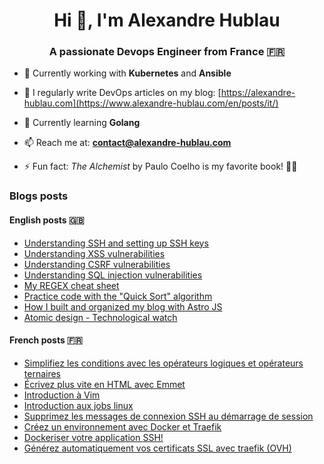 <h1 align="center">Hi 👋, I'm Alexandre Hublau</h1>
<h3 align="center">A passionate <strong>Devops Engineer</strong> from France 🇫🇷</h3>

- 🚀 Currently working with **Kubernetes** and **Ansible**

- 📝 I regularly write DevOps articles on my blog: [https://alexandre-hublau.com](https://www.alexandre-hublau.com/en/posts/it/)

- 🌱 Currently learning **Golang**

- 📫 Reach me at: **contact@alexandre-hublau.com**

- ⚡ Fun fact: *The Alchemist* by Paulo Coelho is my favorite book! 📖✨

### Blogs posts

#### English posts 🇬🇧

<!-- BLOG-POST-EN-LIST:START -->
- [Understanding SSH and setting up SSH keys](https://www.alexandre-hublau.com/en/posts/it/tutorial-understanding-ssh/)
- [Understanding XSS vulnerabilities](https://www.alexandre-hublau.com/en/posts/it/tutorial-understanding-xss-vulnerabilities/)
- [Understanding CSRF vulnerabilities](https://www.alexandre-hublau.com/en/posts/it/tutorial-understanding-csrf-vulnerabilities/)
- [Understanding SQL injection vulnerabilities](https://www.alexandre-hublau.com/en/posts/it/tutorial-understanding-sql-injection-vulnerabilities/)
- [My REGEX cheat sheet](https://www.alexandre-hublau.com/en/posts/it/cheat-sheet-regex/)
- [Practice code with the &quot;Quick Sort&quot; algorithm](https://www.alexandre-hublau.com/en/posts/it/tutorial-quick-sort/)
- [How I built and organized my blog with Astro JS](https://www.alexandre-hublau.com/en/posts/it/feedback-how-i-built-my-astro-js-blog/)
- [Atomic design - Technological watch](https://www.alexandre-hublau.com/en/posts/it/technological-watch-atomic-design/)
<!-- BLOG-POST-EN-LIST:END -->

#### French posts 🇫🇷

<!-- BLOG-POST-FR-LIST:START -->
- [Simplifiez les conditions avec les opérateurs logiques et opérateurs ternaires](https://www.alexandre-hublau.com/fr/posts/it/conditions-operateurs-logiques-ternaires/)
- [Écrivez plus vite en HTML avec Emmet](https://www.alexandre-hublau.com/fr/posts/it/emmet-ecrire-html-vite/)
- [Introduction à Vim](https://www.alexandre-hublau.com/fr/posts/it/introduction-a-vim/)
- [Introduction aux jobs linux](https://www.alexandre-hublau.com/fr/posts/it/introduction-jobs-linux/)
- [Supprimez les messages de connexion SSH au démarrage de session](https://www.alexandre-hublau.com/fr/posts/it/supprimer-messages-ssh-connexion/)
- [Créez un environnement avec Docker et Traefik](https://www.alexandre-hublau.com/fr/posts/it/creer-environnement-docker-traefik/)
- [Dockeriser votre application SSH!](https://www.alexandre-hublau.com/fr/posts/it/dockeriser-application-ssh/)
- [Générez automatiquement vos certificats SSL avec traefik &lpar;OVH&rpar;](https://www.alexandre-hublau.com/fr/posts/it/generer-certificat-https-docker-traefik/)
<!-- BLOG-POST-FR-LIST:END -->
